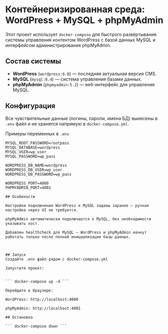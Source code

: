 # Контейнеризированная среда: WordPress + MySQL + phpMyAdmin

Этот проект использует `docker-compose` для быстрого развёртывания системы управления контентом WordPress с базой данных MySQL и интерфейсом администрирования phpMyAdmin.

## Состав системы

- **WordPress** (`wordpress:6.8`) — последняя актуальная версия CMS.
- **MySQL** (`mysql:8.4`) — система управления базами данных.
- **phpMyAdmin** (`phpmyadmin:5.2`) — веб-интерфейс для управления MySQL.

## Конфигурация

Все чувствительные данные (логины, пароли, имена БД) вынесены в `.env` файл и не хранятся напрямую в `docker-compose.yml`.

Примеры переменных в `.env`

```dotenv
MYSQL_ROOT_PASSWORD=rootpass
MYSQL_DATABASE=wordpress
MYSQL_USER=wp_user
MYSQL_PASSWORD=wp_pass

WORDPRESS_DB_NAME=wordpress
WORDPRESS_DB_USER=wp_user
WORDPRESS_DB_PASSWORD=wp_pass

WORDPRESS_PORT=4000
PHPMYADMIN_PORT=4001

## Особености

Настройки подключения WordPress к MySQL заданы заранее — ручная настройка через UI не требуется.

phpMyAdmin автоматически подключается к MySQL, без необходимости указывать хост.

Добавлен healthcheck для MySQL — WordPress и phpMyAdmin начнут работать только после полной инициализации базы данных.



## Запуск
Создайте .env файл рядом с docker-compose.yml

Запустите проект:


``` docker-compose up -d ```

Перейдите в браузере:

WordPress: http://localhost:4000

phpMyAdmin: http://localhost:4001

## Остановка

``` docker-compose down ```